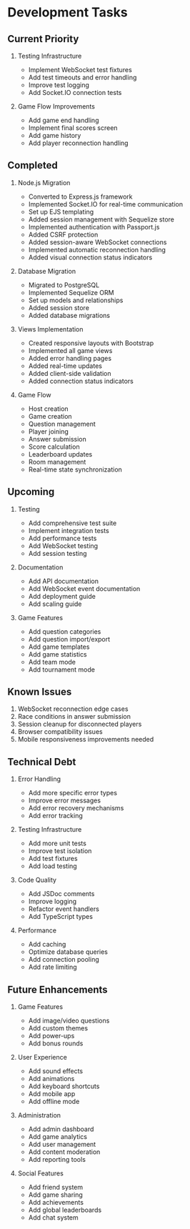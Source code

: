 # Development Tasks

## Current Priority

1. Testing Infrastructure
   - Implement WebSocket test fixtures
   - Add test timeouts and error handling
   - Improve test logging
   - Add Socket.IO connection tests

2. Game Flow Improvements
   - Add game end handling
   - Implement final scores screen
   - Add game history
   - Add player reconnection handling

## Completed

1. Node.js Migration
   - Converted to Express.js framework
   - Implemented Socket.IO for real-time communication
   - Set up EJS templating
   - Added session management with Sequelize store
   - Implemented authentication with Passport.js
   - Added CSRF protection
   - Added session-aware WebSocket connections
   - Implemented automatic reconnection handling
   - Added visual connection status indicators

2. Database Migration
   - Migrated to PostgreSQL
   - Implemented Sequelize ORM
   - Set up models and relationships
   - Added session store
   - Added database migrations

3. Views Implementation
   - Created responsive layouts with Bootstrap
   - Implemented all game views
   - Added error handling pages
   - Added real-time updates
   - Added client-side validation
   - Added connection status indicators

4. Game Flow
   - Host creation
   - Game creation
   - Question management
   - Player joining
   - Answer submission
   - Score calculation
   - Leaderboard updates
   - Room management
   - Real-time state synchronization

## Upcoming

1. Testing
   - Add comprehensive test suite
   - Implement integration tests
   - Add performance tests
   - Add WebSocket testing
   - Add session testing

2. Documentation
   - Add API documentation
   - Add WebSocket event documentation
   - Add deployment guide
   - Add scaling guide

3. Game Features
   - Add question categories
   - Add question import/export
   - Add game templates
   - Add game statistics
   - Add team mode
   - Add tournament mode

## Known Issues

1. WebSocket reconnection edge cases
2. Race conditions in answer submission
3. Session cleanup for disconnected players
4. Browser compatibility issues
5. Mobile responsiveness improvements needed

## Technical Debt

1. Error Handling
   - Add more specific error types
   - Improve error messages
   - Add error recovery mechanisms
   - Add error tracking

2. Testing Infrastructure
   - Add more unit tests
   - Improve test isolation
   - Add test fixtures
   - Add load testing

3. Code Quality
   - Add JSDoc comments
   - Improve logging
   - Refactor event handlers
   - Add TypeScript types

4. Performance
   - Add caching
   - Optimize database queries
   - Add connection pooling
   - Add rate limiting

## Future Enhancements

1. Game Features
   - Add image/video questions
   - Add custom themes
   - Add power-ups
   - Add bonus rounds

2. User Experience
   - Add sound effects
   - Add animations
   - Add keyboard shortcuts
   - Add mobile app
   - Add offline mode

3. Administration
   - Add admin dashboard
   - Add game analytics
   - Add user management
   - Add content moderation
   - Add reporting tools

4. Social Features
   - Add friend system
   - Add game sharing
   - Add achievements
   - Add global leaderboards
   - Add chat system
